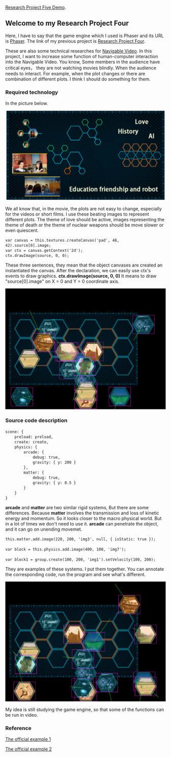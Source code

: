 [Research Project Five Demo](http://www.06-90.com/projects/p5/index.html). 



## Welcome to my Research Project Four

Here, I have to say that the game engine which I used is Phaser and its URL is [Phaser](http://phaser.io/). The link of my previous project is [Research Project Four](https://github.com/ChenLyu01/Research-Project-4).

These are also some technical researches for [Navigable Video](http://www.06-90.com/final/finalprojectChenLyu.html). In this project, I want to increase some function of human-computer interaction into the Navigable Video. You know, Some members in the audience have critical eyes， they are not watching movies blindly. When the audience needs to interact. For example, when the plot changes or there are combination of different plots. I think I should do something for them. 

### Required technology

In the picture below.

![Image text](https://github.com/ChenLyu01/Research-Project-5/blob/master/img/image1.png) 

We all know that, in the movie, the plots are not easy to change, especially for the videos or short films. I use these beating images to represent different plots. The theme of love should be active, images representing the theme of death or the theme of nuclear weapons should be move slower or even quiescent.


```
var canvas = this.textures.createCanvas('pad', 48, 42).source[0].image;
var ctx = canvas.getContext('2d');
ctx.drawImage(source, 0, 0);
```

These three sentences, they mean that the object canvases are created an instantiated the canvas. After the declaration, we can easily use ctx's events to draw graphics. **ctx.drawImage(source, 0, 0)** It means to draw "source[0].image" on X = 0 and Y = 0 coordinate axis.  



![Image text](https://github.com/ChenLyu01/Research-Project-5/blob/master/img/image3.png) 

### Source code description

```
scene: {
	preload: preload,
	create: create,
	physics: {
		arcade: {
			debug: true,
			gravity: { y: 200 }
		},
		matter: {
			debug: true,
			gravity: { y: 0.5 }
		}
	}
}

```
**arcade** and **matter** are two similar rigid systems, But there are some differences.  Because **matter** involves the transmission and loss of kinetic energy and momentum. So it looks closer to the macro physical world. But in a lot of times we don't need to use it. **arcade** can penetrate the object, and it can go on unending movemet.

```
this.matter.add.image(220, 200, 'img3', null, { isStatic: true });

var block = this.physics.add.image(400, 100, 'img7');

var block1 = group.create(100, 200, 'img1').setVelocity(100, 200);
```
They are examples of these systems. I put them together. You can annotate the corresponding code, run the program and see what's different.




![Image text](https://github.com/ChenLyu01/Research-Project-5/blob/master/img/image2.png)

My idea is still studying the game engine, so that some of the functions can be run in video.


### Reference
[The official example 1](https://labs.phaser.io/edit.html?src=src\physics\arcade\simple%20group.js) 

[The official example 2](https://labs.phaser.io/edit.html?src=src\physics\impact\multiple%20scenes.js) 
